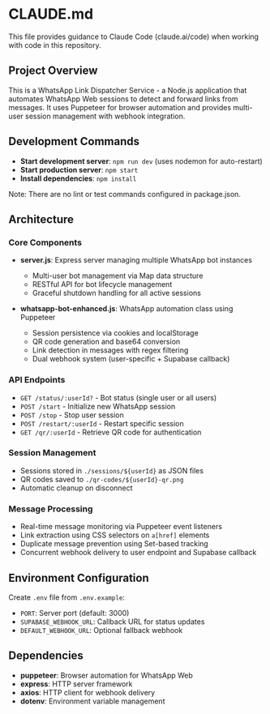 # CLAUDE.md

This file provides guidance to Claude Code (claude.ai/code) when working with code in this repository.

## Project Overview

This is a WhatsApp Link Dispatcher Service - a Node.js application that automates WhatsApp Web sessions to detect and forward links from messages. It uses Puppeteer for browser automation and provides multi-user session management with webhook integration.

## Development Commands

- **Start development server**: `npm run dev` (uses nodemon for auto-restart)
- **Start production server**: `npm start`
- **Install dependencies**: `npm install`

Note: There are no lint or test commands configured in package.json.

## Architecture

### Core Components

- **server.js**: Express server managing multiple WhatsApp bot instances
  - Multi-user bot management via Map data structure
  - RESTful API for bot lifecycle management
  - Graceful shutdown handling for all active sessions

- **whatsapp-bot-enhanced.js**: WhatsApp automation class using Puppeteer
  - Session persistence via cookies and localStorage
  - QR code generation and base64 conversion
  - Link detection in messages with regex filtering
  - Dual webhook system (user-specific + Supabase callback)

### API Endpoints

- `GET /status/:userId?` - Bot status (single user or all users)
- `POST /start` - Initialize new WhatsApp session
- `POST /stop` - Stop user session
- `POST /restart/:userId` - Restart specific session
- `GET /qr/:userId` - Retrieve QR code for authentication

### Session Management

- Sessions stored in `./sessions/${userId}` as JSON files
- QR codes saved to `./qr-codes/${userId}-qr.png`
- Automatic cleanup on disconnect

### Message Processing

- Real-time message monitoring via Puppeteer event listeners
- Link extraction using CSS selectors on `a[href]` elements
- Duplicate message prevention using Set-based tracking
- Concurrent webhook delivery to user endpoint and Supabase callback

## Environment Configuration

Create `.env` file from `.env.example`:
- `PORT`: Server port (default: 3000)
- `SUPABASE_WEBHOOK_URL`: Callback URL for status updates
- `DEFAULT_WEBHOOK_URL`: Optional fallback webhook

## Dependencies

- **puppeteer**: Browser automation for WhatsApp Web
- **express**: HTTP server framework
- **axios**: HTTP client for webhook delivery
- **dotenv**: Environment variable management